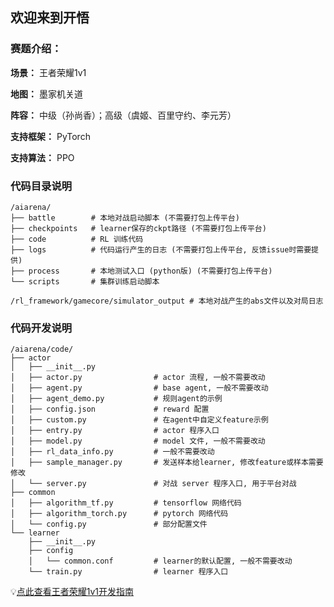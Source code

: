 ## 欢迎来到开悟

### 赛题介绍：

**场景：** 王者荣耀1v1

**地图：** 墨家机关道

**阵容：** 中级（孙尚香）；高级（虞姬、百里守约、李元芳）

**支持框架：** PyTorch

**支持算法：** PPO

### 代码目录说明

```
/aiarena/
├── battle        # 本地对战启动脚本 (不需要打包上传平台)
├── checkpoints   # learner保存的ckpt路径 (不需要打包上传平台)
├── code          # RL 训练代码
├── logs          # 代码运行产生的日志 (不需要打包上传平台, 反馈issue时需要提供)
├── process       # 本地测试入口 (python版) (不需要打包上传平台)
└── scripts       # 集群训练启动脚本
```

```
/rl_framework/gamecore/simulator_output # 本地对战产生的abs文件以及对局日志
```

### 代码开发说明

```
/aiarena/code/
├── actor
│   ├── __init__.py
│   ├── actor.py                # actor 流程, 一般不需要改动
│   ├── agent.py                # base agent, 一般不需要改动
│   ├── agent_demo.py           # 规则agent的示例
│   ├── config.json             # reward 配置
│   ├── custom.py               # 在agent中自定义feature示例
│   ├── entry.py                # actor 程序入口
│   ├── model.py                # model 文件, 一般不需要改动
│   ├── rl_data_info.py         # 一般不需要改动
│   ├── sample_manager.py       # 发送样本给learner, 修改feature或样本需要修改
│   └── server.py               # 对战 server 程序入口, 用于平台对战
├── common
│   ├── algorithm_tf.py         # tensorflow 网络代码
│   ├── algorithm_torch.py      # pytorch 网络代码
│   └── config.py               # 部分配置文件
└── learner
    ├── __init__.py
    ├── config
    │   └── common.conf         # learner的默认配置, 一般不需要改动
    └── train.py                # learner 程序入口
```

💡[点此查看王者荣耀1v1开发指南](https://doc.aiarena.tencent.com/kaiwu-arena/hok1v1/1.0.0/)

